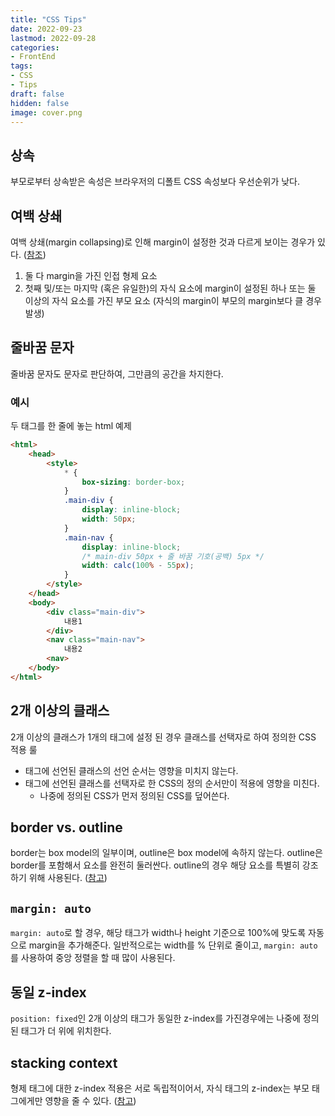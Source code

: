 ```yaml
---
title: "CSS Tips"
date: 2022-09-23
lastmod: 2022-09-28
categories:
- FrontEnd
tags:
- CSS
- Tips
draft: false
hidden: false
image: cover.png
---
```


## 상속

부모로부터 상속받은 속성은 브라우저의 디폴트 CSS 속성보다 우선순위가 낮다.

## 여백 상쇄

여백 상쇄(margin collapsing)로 인해 margin이 설정한 것과 다르게 보이는 경우가 있다. ([참조](https://developer.mozilla.org/ko/docs/Web/CSS/CSS_Box_Model/Mastering_margin_collapsing))
    
1. 둘 다 margin을 가진 인접 형제 요소
2. 첫째 및/또는 마지막 (혹은 유일한)의 자식 요소에 margin이 설정된 하나 또는 둘 이상의 자식 요소를 가진 부모 요소 (자식의 margin이 부모의 margin보다 클 경우 발생)

## 줄바꿈 문자

줄바꿈 문자도 문자로 판단하여, 그만큼의 공간을 차지한다.

### 예시

두 태그를 한 줄에 놓는 html 예제

```html
<html>
    <head>
        <style>
            * {
                box-sizing: border-box;
            }
            .main-div {
                display: inline-block;
                width: 50px;
            }
            .main-nav {
                display: inline-block;
                /* main-div 50px + 줄 바꿈 기호(공백) 5px */
                width: calc(100% - 55px);
            }
        </style>
    </head>
    <body>
        <div class="main-div">
            내용1
        </div>
        <nav class="main-nav">
            내용2
        <nav>
    </body>
</html>
```

## 2개 이상의 클래스

2개 이상의 클래스가 1개의 태그에 설정 된 경우 클래스를 선택자로 하여 정의한 CSS 적용 룰

- 태그에 선언된 클래스의 선언 순서는 영향을 미치지 않는다.
- 태그에 선언된 클래스를 선택자로 한 CSS의 정의 순서만이 적용에 영향을 미친다.
    - 나중에 정의된 CSS가 먼저 정의된 CSS를 덮어쓴다.

## border vs. outline

border는 box model의 일부이며, outline은 box model에 속하지 않는다. outline은 border를 포함해서 요소를 완전히 둘러싼다. outline의 경우 해당 요소를 특별히 강조하기 위해 사용된다. ([참고](https://cssdeck.com/blog/css-tips-outline-vs-border/))

## `margin: auto`

`margin: auto`로 할 경우, 해당 태그가 width나 height 기준으로 100%에 맞도록 자동으로 margin을 추가해준다. 
일반적으로는 width를 % 단위로 줄이고, `margin: auto`를 사용하여 중앙 정렬을 할 때 많이 사용된다.

## 동일 z-index

`position: fixed`인 2개 이상의 태그가 동일한 z-index를 가진경우에는 나중에 정의된 태그가 더 위에 위치한다.

## stacking context

형제 태그에 대한 z-index 적용은 서로 독립적이어서, 자식 태그의 z-index는 부모 태그에게만 영향을 줄 수 있다. ([참고](https://developer.mozilla.org/ko/docs/Web/CSS/CSS_Positioning/Understanding_z_index/The_stacking_context))
